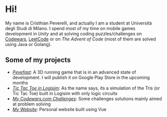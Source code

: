 # Hi!

My name is Cristhian Peverelli, and actually I am a student at Università degli Studi di Milano. I spend most of my time on mobile games development in _Unity_ and at solving coding puzzles/challenges on [Codewars](https://www.codewars.com/users/CristhianPeverelli), [LeetCode](https://leetcode.com/CristhianPeverelli) or on _The Advent of Code_ (most of them are solved using Java or Golang).

## Some of my projects

* _[Pevefast](https://github.com/CristhianPeverelli/Pevefast)_: A 3D running game that is in an advanced state of development. I will publish it on Google Play Store in the upcoming months
* _[Tic Tac Toe in Logisim](https://github.com/CristhianPeverelli/Logisim-Tris-Project)_: As the name says, its a simulation of the Tris (or Tic Tac Toe) built in Logisim with only logic circuits
* _[My Codewars.com Challenges](https://github.com/CristhianPeverelli/Codewars-Challenge)_: Some challenges solutions mainly aimed at problem solving
* _[My Website](https://cristhianpeverelli.me)_: Personal website built using Vue
